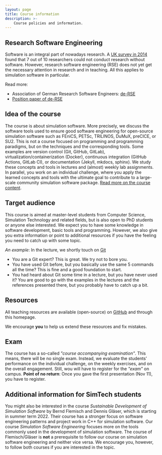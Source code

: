 ```yaml
---
layout: page
title: Course information
description: >-
    Course policies and information.
---
```


## Research Software Engineering

Software is an integral part of nowadays research. A [UK survey in 2014](https://zenodo.org/record/1183562#.YTHZ91uxUUE) found that 7 out of 10 researchers could not conduct research without software. However, research software engineering (RSE) does not yet get the necessary attention in research and in teaching. All this applies to simulation software in particular.

Read more:

- Association of German Research Software Engineers: [de-RSE](https://de-rse.org/en/)
- [Position paper of de-RSE](https://f1000research.com/articles/9-295/v2)

## Idea of the course

The course is about simulation software. More precisely, we discuss the software tools used to ensure good software engineering for open-source simulation software such as FEniCS, PETSc, TRILINOS, DuMuX, preCICE, or SU2. This is not a course focused on programming and programming paradigms, but on the techniques and the corresponding tools. Some examples are version control (Git, GitHub, GitLab), virtualization/containerization (Docker), continuous integration (GitHub Actions, GitLab CI), or documentation  (Jekyll, mkdocs, sphinx). We study these concepts and tools in lectures and (almost) weekly lab assignments.
In parallel, you work on an individual challenge, where you apply the learned concepts and tools with the ultimate goal to contribute to a large-scale community simulation software package.
[Read more on the course content](course-content.md).

## Target audience

This course is aimed at master-level students from Computer Science, Simulation Technology and related fields, but is also open to PhD students or anyone else interested. We expect you to have some knowledge in software development, basic tools and programming. However, we also give you extra information or point to additional resources if you have the feeling you need to catch up with some topic.

*An example*: In the lecture, we shortly touch on [Git](https://git-scm.com/)

- You are a Git expert? This is great. We try not to bore you.
- You have used Git before, but you basically use the same 5 commands all the time? This is fine and a good foundation to start.
- You had heard about Git some time in a lecture, but you have never used it? You are good to go with the examples in the lectures and the references presented there, but you probably have to catch up a bit.

## Resources

All teaching resources are available (open-source) on [GitHub](https://github.com/Simulation-Software-Engineering/Lecture-Material) and through this homepage.

We encourage **you** to help us extend these resources and fix mistakes.

## Exam

The course has a so-called *"course accompanying examination"*. This means, there will be no single exam. Instead, we evaluate the students' performance on the individual challenge, on the weekly exercises, and on the overall engagement. Still, wou will have to register for the *"exam"* on campus. **Point of no return**: Once you gave the first presentation (Nov 11), you have to register.

## Additional information for SimTech students

You might also be interested in the course *Sustainable Development of Simulation Software* by Bernd Flemisch and Dennis Gläser, which is starting in summer term 2022. Their course has a stronger focus on software engineering patterns and project work in C++ for simulation software. Our course *Simulation Software Engineering* focuses more on the tools commonly used in the development of simulation software. The course of Flemisch/Gläser is **not** a prerequisite to follow our course on simulation software engineering and neither vice versa. We encourage you, however, to follow both courses if you are interested in the topic.
